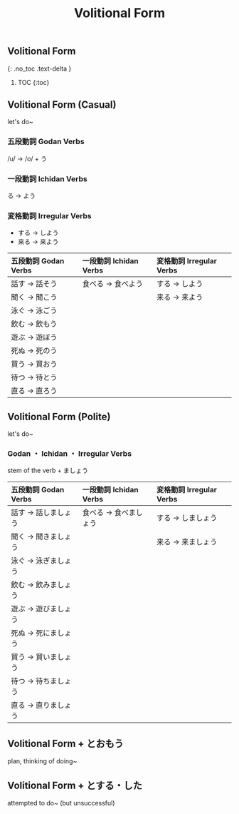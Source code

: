 ﻿---
layout: default
title: Volitional Form
parent: <ruby>文法<rt>ぶんぽう</rt></ruby> Grammar
---

## Volitional Form
{: .no_toc .text-delta }

1. TOC
{:toc}

## Volitional Form (Casual)
let's do~

### 五段動詞 Godan Verbs
/u/ → /o/ + う

### 一段動詞 Ichidan Verbs
る → よう

### 変格動詞 Irregular Verbs
- する → しよう
- 来る → 来よう

| 五段動詞 Godan Verbs | 一段動詞 Ichidan Verbs | 変格動詞 Irregular Verbs |
|:-------------------- |:---------------------- |:------------------------ |
| 話す → 話そう        | 食べる → 食べよう      | する → しよう            |
| 聞く → 聞こう        |                        | 来る → 来よう            |
| 泳ぐ → 泳ごう        |                        |                          |
| 飲む → 飲もう        |                        |                          |
| 遊ぶ → 遊ぼう        |                        |                          |
| 死ぬ → 死のう        |                        |                          |
| 買う → 買おう        |                        |                          |
| 待つ → 待とう        |                        |                          |
| 直る → 直ろう        |                        |                          |

## Volitional Form (Polite)
let's do~

### Godan ・ Ichidan ・ Irregular Verbs
stem of the verb + ましょう

| 五段動詞 Godan Verbs | 一段動詞 Ichidan Verbs | 変格動詞 Irregular Verbs |
|:-------------------- |:---------------------- |:------------------------ |
| 話す → 話しましょう  | 食べる → 食べましょう  | する → しましょう        |
| 聞く → 聞きましょう  |                        | 来る → 来ましょう        |
| 泳ぐ → 泳ぎましょう  |                        |                          |
| 飲む → 飲みましょう  |                        |                          |
| 遊ぶ → 遊びましょう  |                        |                          |
| 死ぬ → 死にましょう  |                        |                          |
| 買う → 買いましょう  |                        |                          |
| 待つ → 待ちましょう  |                        |                          |
| 直る → 直りましょう  |                        |                          |

## Volitional Form + とおもう
plan, thinking of doing~

## Volitional Form + とする・した
attempted to do~ (but unsuccessful)
